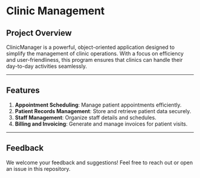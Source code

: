 # Clinic Management

## Project Overview

ClinicManager is a powerful, object-oriented application designed to simplify the management of clinic operations. With a focus on efficiency and user-friendliness, this program ensures that clinics can handle their day-to-day activities seamlessly.

---

## Features

1. **Appointment Scheduling**: Manage patient appointments efficiently.
2. **Patient Records Management**: Store and retrieve patient data securely.
3. **Staff Management**: Organize staff details and schedules.
4. **Billing and Invoicing**: Generate and manage invoices for patient visits.

---

## Feedback

We welcome your feedback and suggestions! Feel free to reach out or open an issue in this repository.
